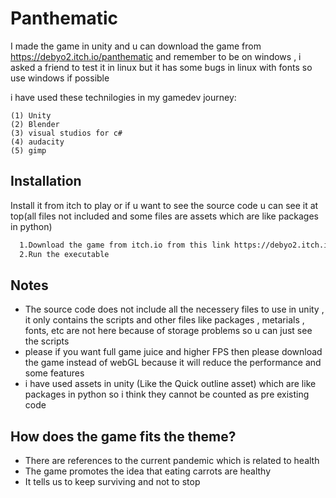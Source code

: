 # Panthematic
I made the game in unity and u can download the game from https://debyo2.itch.io/panthematic and remember to be on windows , i asked a friend to test it in linux but it has some bugs in linux with fonts so use windows if possible 


i have used these technilogies in my gamedev journey:
    
    (1) Unity
    (2) Blender
    (3) visual studios for c#
    (4) audacity
    (5) gimp



## Installation

Install it from itch to play or if u want to see the source code u can see it at top(all files not included and some files are assets which are like packages in python)

```bash
  1.Download the game from itch.io from this link https://debyo2.itch.io/panthematic
  2.Run the executable 
```


## Notes

 - The source code does not include all the necessery files to use in unity , it only contains the scripts and other files like packages , metarials , fonts, etc are not here because of storage problems so u can just see the scripts
 - please if you want full game juice and higher FPS then please download the game instead of webGL because it will reduce the performance and some features
 - i have used assets in unity (Like the Quick outline asset) which are like packages in python so i think they cannot be counted as pre existing code 


## How does the game fits the theme?

- There are references to the current pandemic which is related to health
- The game promotes the idea that eating carrots are healthy
- It tells us to keep surviving and not to stop
